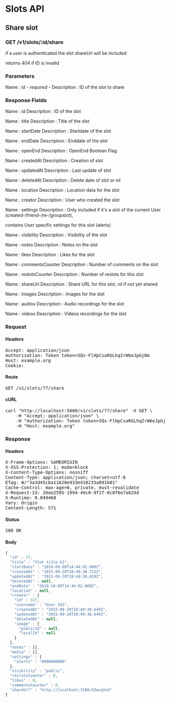 # Slots API

## Share slot

### GET /v1/slots/:id/share

if a user is authenticated the slot shareUrl will be included

returns 404 if ID is invalid

### Parameters

Name : id *- required -*
Description : ID of the slot to share


### Response Fields

Name : id
Description : ID of the slot

Name : title
Description : Title of the slot

Name : startDate
Description : Startdate of the slot

Name : endDate
Description : Enddate of the slot

Name : openEnd
Description : OpenEnd Boolean Flag

Name : createdAt
Description : Creation of slot

Name : updatedAt
Description : Last update of slot

Name : deletedAt
Description : Delete date of slot or nil

Name : location
Description : Location data for the slot

Name : creator
Description : User who created the slot

Name : settings
Description : Only included if it&#39;s a slot of the current User (created-/friend-/re-/groupslot),

contains User specific settings for this slot (alerts)

Name : visibility
Description : Visibiltiy of the slot

Name : notes
Description : Notes on the slot

Name : likes
Description : Likes for the slot

Name : commentsCounter
Description : Number of comments on the slot

Name : reslotsCounter
Description : Number of reslots for this slot

Name : shareUrl
Description : Share URL for this slot, nil if not yet shared

Name : images
Description : Images for the slot

Name : audios
Description : Audio recordings for the slot

Name : videos
Description : Videos recordings for the slot

### Request

#### Headers

<pre>Accept: application/json
Authorization: Token token=3Qs-FlHpCsaRGLhqIrW6eJpGjNA
Host: example.org
Cookie: </pre>

#### Route

<pre>GET /v1/slots/77/share</pre>

#### cURL

<pre class="request">curl &quot;http://localhost:5000/v1/slots/77/share&quot; -X GET \
	-H &quot;Accept: application/json&quot; \
	-H &quot;Authorization: Token token=3Qs-FlHpCsaRGLhqIrW6eJpGjNA&quot; \
	-H &quot;Host: example.org&quot;</pre>

### Response

#### Headers

<pre>X-Frame-Options: SAMEORIGIN
X-XSS-Protection: 1; mode=block
X-Content-Type-Options: nosniff
Content-Type: application/json; charset=utf-8
ETag: W/&quot;3a3d45cba11628e933e418233a891b81&quot;
Cache-Control: max-age=0, private, must-revalidate
X-Request-Id: 26ae2595-1994-49c0-9f2f-0c8f6e7a629d
X-Runtime: 0.049468
Vary: Origin
Content-Length: 571</pre>

#### Status

<pre>200 OK</pre>

#### Body

```javascript
{
  "id" : 77,
  "title" : "Slot title 62",
  "startDate" : "2019-09-09T14:44:02.000Z",
  "createdAt" : "2015-09-20T18:49:38.723Z",
  "updatedAt" : "2015-09-20T18:49:38.819Z",
  "deletedAt" : null,
  "endDate" : "2019-10-09T14:44:02.000Z",
  "location" : null,
  "creator" : {
    "id" : 327,
    "username" : "User 291",
    "createdAt" : "2015-09-20T18:49:38.649Z",
    "updatedAt" : "2015-09-20T18:49:38.649Z",
    "deletedAt" : null,
    "image" : {
      "publicId" : null,
      "localId" : null
    }
  },
  "notes" : [],
  "media" : [],
  "settings" : {
    "alerts" : "0000000000"
  },
  "visibility" : "public",
  "reslotsCounter" : 0,
  "likes" : 0,
  "commentsCounter" : 0,
  "shareUrl" : "http://localhost:3100/XZwvqYuU"
}
```
